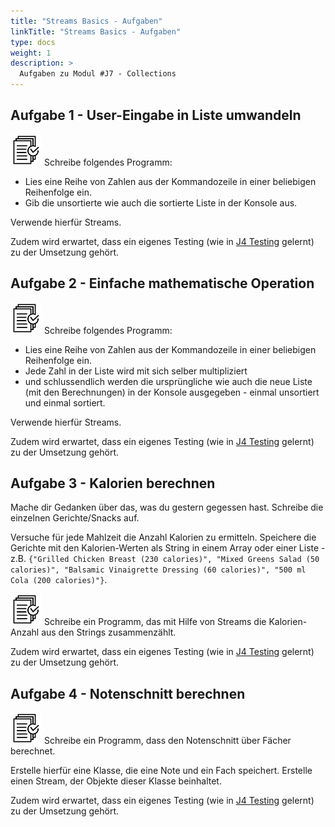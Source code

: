 ```yaml
---
title: "Streams Basics - Aufgaben"
linkTitle: "Streams Basics - Aufgaben"
type: docs
weight: 1
description: >
  Aufgaben zu Modul #J7 - Collections
---
```


## Aufgabe 1 - User-Eingabe in Liste umwandeln

![task1](/images/task.png) Schreibe folgendes Programm:

- Lies eine Reihe von Zahlen aus der Kommandozeile in einer beliebigen Reihenfolge ein.
- Gib die unsortierte wie auch die sortierte Liste in der Konsole aus.

Verwende hierfür Streams.

Zudem wird erwartet, dass ein eigenes Testing (wie in [J4 Testing](../../../../docs/java/java-testing) gelernt) zu der Umsetzung gehört.

## Aufgabe 2 - Einfache mathematische Operation

![task1](/images/task.png) Schreibe folgendes Programm:

- Lies eine Reihe von Zahlen aus der Kommandozeile in einer beliebigen Reihenfolge ein.
- Jede Zahl in der Liste wird mit sich selber multipliziert
- und schlussendlich werden die ursprüngliche wie auch die neue Liste (mit den Berechnungen) in der Konsole ausgegeben - einmal unsortiert und einmal sortiert.

Verwende hierfür Streams.

Zudem wird erwartet, dass ein eigenes Testing (wie in [J4 Testing](../../../../docs/java/java-testing) gelernt) zu der Umsetzung gehört.

## Aufgabe 3 - Kalorien berechnen

Mache dir Gedanken über das, was du gestern gegessen hast. Schreibe die einzelnen Gerichte/Snacks auf.

Versuche für jede Mahlzeit die Anzahl Kalorien zu ermitteln. Speichere die Gerichte mit den Kalorien-Werten als String in einem Array oder einer Liste - z.B. `{"Grilled Chicken Breast (230 calories)", "Mixed Greens Salad (50 calories)", "Balsamic Vinaigrette Dressing (60 calories)", "500 ml Cola (200 calories)"}`.

![task1](/images/task.png) Schreibe ein Programm, das mit Hilfe von Streams die Kalorien-Anzahl aus den Strings zusammenzählt.

Zudem wird erwartet, dass ein eigenes Testing (wie in [J4 Testing](../../../../docs/java/java-testing) gelernt) zu der Umsetzung gehört.

## Aufgabe 4 - Notenschnitt berechnen

![task1](/images/task.png) Schreibe ein Programm, dass den Notenschnitt über Fächer berechnet.

Erstelle hierfür eine Klasse, die eine Note und ein Fach speichert. Erstelle einen Stream, der Objekte dieser Klasse beinhaltet.

Zudem wird erwartet, dass ein eigenes Testing (wie in [J4 Testing](../../../../docs/java/java-testing) gelernt) zu der Umsetzung gehört.
